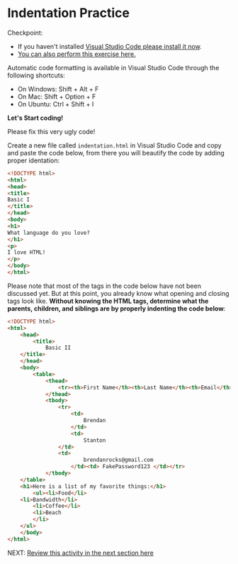 # Indentation Practice

Checkpoint:

* If you haven't installed [Visual Studio Code please install it now](https://code.visualstudio.com/download).
* [You can also perform this exercise here.](https://codepen.io/dannyooooo/pen/RwNyYXr)

Automatic code formatting is available in Visual Studio Code through the following shortcuts:

* On Windows: Shift + Alt + F
* On Mac: Shift + Option + F
* On Ubuntu: Ctrl + Shift + I

**Let's Start coding!**

Please fix this very ugly code!

Create a new file called ```indentation.html``` in Visual Studio Code and copy and paste the code below, from there you will beautify the code by adding proper identation:

```html
<!DOCTYPE html>
<html>
<head>
<title>
Basic I
</title>
</head>
<body>
<h1>
What language do you love?
</h1>
<p>
I love HTML!
</p>
</body>
</html>
```

Please note that most of the tags in the code below have not been discussed yet. But at this point, you already know what opening and closing tags look like. **Without knowing the HTML tags, determine what the parents, children, and siblings are by properly indenting the code below**:

```html
<!DOCTYPE html>
<html>
    <head>
        <title>
            Basic II
    </title>
    </head>
    <body>
        <table>
            <thead>
                <tr><th>First Name</th><th>Last Name</th><th>Email</th><th>Password</th></tr>
            </thead>
            <tbody>
                <tr>
                    <td>
                        Brendan
                    </td>
                    <td>
                        Stanton
                </td>
                <td>
                        brendanrocks@gmail.com
                    </td><td> FakePassword123 </td></tr>
            </tbody>
    </table>
    <h1>Here is a list of my favorite things:</h1>
        <ul><li>Food</li>
    <li>Bandwidth</li>
        <li>Coffee</li>
        <li>Beach
        </li>
    </ul>
    </body>
</html>
```

NEXT: [Review this activity in the next section here](./indentation_review.md)
